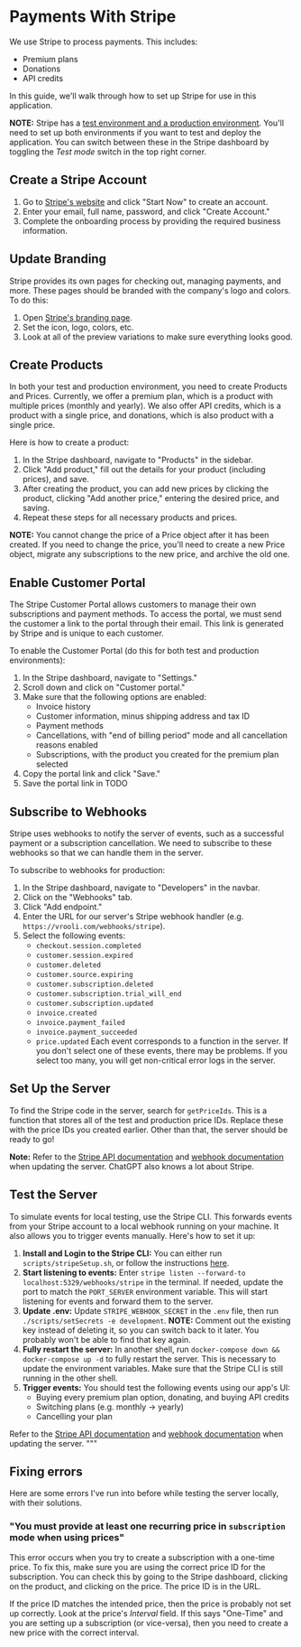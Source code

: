 # Payments With Stripe
We use Stripe to process payments. This includes:  
- Premium plans
- Donations
- API credits

In this guide, we'll walk through how to set up Stripe for use in this application.

**NOTE:** Stripe has a [test environment and a production environment](https://stripe.com/docs/keys#test-live-modes). You'll need to set up both environments if you want to test and deploy the application. You can switch between these in the Stripe dashboard by toggling the *Test mode* switch in the top right corner.

## Create a Stripe Account
1. Go to [Stripe's website](https://stripe.com/) and click "Start Now" to create an account.
2. Enter your email, full name, password, and click "Create Account."
3. Complete the onboarding process by providing the required business information.

## Update Branding
Stripe provides its own pages for checking out, managing payments, and more. These pages should be branded with the company's logo and colors. To do this:
1. Open [Stripe's branding page](https://dashboard.stripe.com/settings/branding).
2. Set the icon, logo, colors, etc. 
3. Look at all of the preview variations to make sure everything looks good.

## Create Products
In both your test and production environment, you need to create Products and Prices. Currently, we offer a premium plan, which is a product with multiple prices (monthly and yearly). We also offer API credits, which is a product with a single price, and donations, which is also product with a single price.

Here is how to create a product:  
1. In the Stripe dashboard, navigate to "Products" in the sidebar.
2. Click "Add product," fill out the details for your product (including prices), and save.
3. After creating the product, you can add new prices by clicking the product, clicking "Add another price," entering the desired price, and saving. 
4. Repeat these steps for all necessary products and prices.

**NOTE:** You cannot change the price of a Price object after it has been created. If you need to change the price, you'll need to create a new Price object, migrate any subscriptions to the new price, and archive the old one.

## Enable Customer Portal
The Stripe Customer Portal allows customers to manage their own subscriptions and payment methods. To access the portal, we must send the customer a link to the portal through their email. This link is generated by Stripe and is unique to each customer.

To enable the Customer Portal (do this for both test and production environments):
1. In the Stripe dashboard, navigate to "Settings."
2. Scroll down and click on "Customer portal."
3. Make sure that the following options are enabled: 
    - Invoice history
    - Customer information, minus shipping address and tax ID
    - Payment methods
    - Cancellations, with "end of billing period" mode and all cancellation reasons enabled
    - Subscriptions, with the product you created for the premium plan selected
4. Copy the portal link and click "Save."
5. Save the portal link in TODO

## Subscribe to Webhooks
Stripe uses webhooks to notify the server of events, such as a successful payment or a subscription cancellation. We need to subscribe to these webhooks so that we can handle them in the server.

To subscribe to webhooks for production:
1. In the Stripe dashboard, navigate to "Developers" in the navbar.
2. Click on the "Webhooks" tab.
3. Click "Add endpoint."
4. Enter the URL for our server's Stripe webhook handler (e.g. `https://vrooli.com/webhooks/stripe`).
5. Select the following events:
    - `checkout.session.completed`
    - `customer.session.expired`
    - `customer.deleted`
    - `customer.source.expiring`
    - `customer.subscription.deleted`
    - `customer.subscription.trial_will_end`
    - `customer.subscription.updated`
    - `invoice.created`
    - `invoice.payment_failed`
    - `invoice.payment_succeeded`
    - `price.updated`
Each event corresponds to a function in the server. If you don't select one of these events, there may be problems. If you select too many, you will get non-critical error logs in the server.

## Set Up the Server
To find the Stripe code in the server, search for `getPriceIds`. This is a function that stores all of the test and production price IDs. Replace these with the price IDs you created earlier. Other than that, the server should be ready to go!

**Note:** Refer to the [Stripe API documentation](https://stripe.com/docs/api) and [webhook documentation](https://stripe.com/docs/webhooks) when updating the server. ChatGPT also knows a lot about Stripe.

## Test the Server
To simulate events for local testing, use the Stripe CLI. This forwards events from your Stripe account to a local webhook running on your machine. It also allows you to trigger events manually. Here's how to set it up:

1. **Install and Login to the Stripe CLI:** You can either run `scripts/stripeSetup.sh`, or follow the instructions [here](https://stripe.com/docs/stripe-cli#install).
2. **Start listening to events:** Enter `stripe listen --forward-to localhost:5329/webhooks/stripe` in the terminal. If needed, update the port to match the `PORT_SERVER` environment variable. This will start listening for events and forward them to the server. 
3. **Update .env:** Update `STRIPE_WEBHOOK_SECRET` in the `.env` file, then run `./scripts/setSecrets -e development`. **NOTE:** Comment out the existing key instead of deleting it, so you can switch back to it later. You probably won't be able to find that key again.
4. **Fully restart the server:** In another shell, run `docker-compose down && docker-compose up -d` to fully restart the server. This is necessary to update the environment variables. Make sure that the Stripe CLI is still running in the other shell.
3. **Trigger events:** You should test the following events using our app's UI:
    - Buying every premium plan option, donating, and buying API credits
    - Switching plans (e.g. monthly -> yearly)
    - Cancelling your plan

Refer to the [Stripe API documentation](https://stripe.com/docs/api) and [webhook documentation](https://stripe.com/docs/webhooks) when updating the server.
"""

## Fixing errors
Here are some errors I've run into before while testing the server locally, with their solutions.

### "You must provide at least one recurring price in `subscription` mode when using prices"
This error occurs when you try to create a subscription with a one-time price. To fix this, make sure you are using the correct price ID for the subscription. You can check this by going to the Stripe dashboard, clicking on the product, and clicking on the price. The price ID is in the URL.

If the price ID matches the intended price, then the price is probably not set up correctly. Look at the price's *Interval* field. If this says "One-Time" and you are setting up a subscription (or vice-versa), then you need to create a new price with the correct interval.